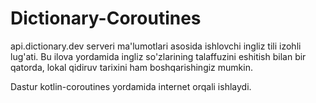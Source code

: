 # Dictionary-Coroutines

api.dictionary.dev serveri ma'lumotlari asosida ishlovchi ingliz tili izohli lug'ati.
Bu ilova yordamida ingliz so'zlarining talaffuzini eshitish bilan bir qatorda, lokal qidiruv tarixini ham boshqarishingiz mumkin.

Dastur kotlin-coroutines yordamida internet orqali ishlaydi.
